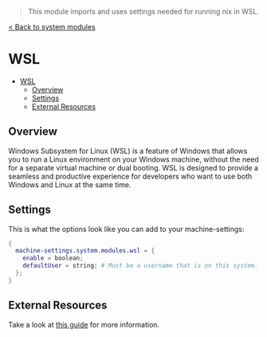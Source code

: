 > This module imports and uses settings needed for running nix in WSL. 

[< Back to system modules](../README.md)

# WSL

- [WSL](#wsl)
  - [Overview](#overview)
  - [Settings](#settings)
  - [External Resources](#external-resources)

## Overview

Windows Subsystem for Linux (WSL) is a feature of Windows that allows you to run a Linux environment on your Windows machine, without the need for a separate virtual machine or dual booting. WSL is designed to provide a seamless and productive experience for developers who want to use both Windows and Linux at the same time.

## Settings

This is what the options look like you can add to your machine-settings:

```Nix
{
  machine-settings.system.modules.wsl = {
    enable = boolean;
    defaultUser = string; # Must be a username that is on this system.
  };
}
```

## External Resources
Take a look at [this guide](https://nixos.wiki/wiki/WSL) for more information.
